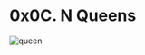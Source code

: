 # 0x0C. N Queens


![queen](https://user-images.githubusercontent.com/85587286/210467833-b76a7d2b-de83-4a77-bc0d-9c392f19d541.gif)

